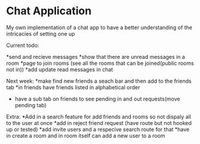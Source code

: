 Chat Application
=================

My own implementation of a chat app to have a better understanding of the intricacies of setting one up

Current todo:

*send and recieve messages
*show that there are unread messages in a room
*page to join rooms (see all the rooms that can be joined(public rooms not in))
*add update read messages in chat

Next week:
*make find new friends a seach bar and then add to the friends tab
*in friends have friends listed in alphabetical order
* have a sub tab on friends to see pending in and out requests(move pending tab)


Extra:
*Add in a search feature for add friends and rooms so not dispaly all to the user at once
*add in reject friend request (have route but not hooked up or tested)
*add invite users and a respecive search route for that
  *have in create a room and in room itself can add a new user to a room
